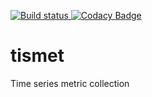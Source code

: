 <!--
Copyright Glen Knowles 2016 - 2017.
Distributed under the Boost Software License, Version 1.0.
-->

[![Build status](https://ci.appveyor.com/api/projects/status/nlcftmonh607sv3a?svg=true)
    ](https://ci.appveyor.com/project/gknowles/tismet "msvc 2017")
[![Codacy Badge](https://api.codacy.com/project/badge/Grade/2c1c97c1429d4484be23fa7e13da07a4)
    ](https://www.codacy.com/app/gknowles/tismet?utm_source=github.com&amp;utm_medium=referral&amp;utm_content=gknowles/tismet&amp;utm_campaign=Badge_Grade)

# tismet
Time series metric collection
